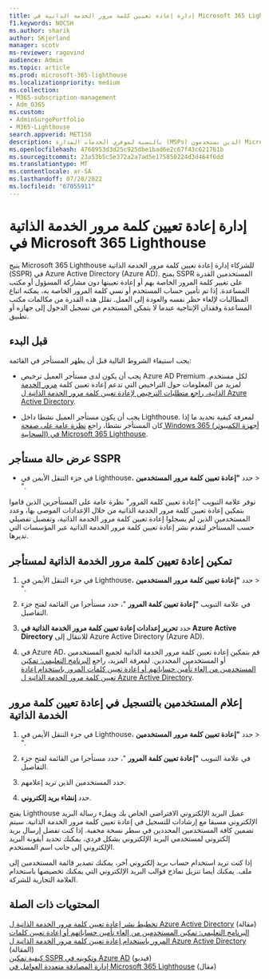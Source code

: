 ```yaml
---
title: إدارة إعادة تعيين كلمة مرور الخدمة الذاتية في Microsoft 365 Lighthouse
f1.keywords: NOCSH
ms.author: sharik
author: SKjerland
manager: scotv
ms-reviewer: ragovind
audience: Admin
ms.topic: article
ms.prod: microsoft-365-lighthouse
ms.localizationpriority: medium
ms.collection:
- M365-subscription-management
- Adm_O365
ms.custom:
- AdminSurgePortfolio
- M365-Lighthouse
search.appverid: MET150
description: بالنسبة لموفري الخدمات المدارة (MSPs) الذين يستخدمون Microsoft 365 Lighthouse، تعرف على كيفية إدارة إعادة تعيين كلمة مرور الخدمة الذاتية.
ms.openlocfilehash: 4760953d3d25c925dbe1bad6e2c67f43c621761b
ms.sourcegitcommit: 23a53b5c5e372a2a7ad5e175850224d3d464f6dd
ms.translationtype: MT
ms.contentlocale: ar-SA
ms.lasthandoff: 07/28/2022
ms.locfileid: "67055911"
---
```

# <a name="manage-self-service-password-reset-in-microsoft-365-lighthouse"></a>إدارة إعادة تعيين كلمة مرور الخدمة الذاتية في Microsoft 365 Lighthouse

يتيح Microsoft 365 Lighthouse للشركاء إدارة إعادة تعيين كلمة مرور الخدمة الذاتية (SSPR) في Azure Active Directory (Azure AD). يمنح SSPR المستخدمين القدرة على تغيير كلمة المرور الخاصة بهم أو إعادة تعيينها دون مشاركة المسؤول أو مكتب المساعدة. إذا تم تأمين حساب المستخدم أو نسي كلمة المرور الخاصة به، يمكنه اتباع المطالبات لإلغاء حظر نفسه والعودة إلى العمل. تقلل هذه القدرة من مكالمات مكتب المساعدة وفقدان الإنتاجية عندما لا يتمكن المستخدم من تسجيل الدخول إلى جهازه أو تطبيق.

## <a name="before-you-begin"></a>قبل البدء

يجب استيفاء الشروط التالية قبل أن يظهر المستأجر في القائمة:

- يجب أن يكون لدى مستأجر العميل ترخيص Azure AD Premium لكل مستخدم. لمزيد من المعلومات حول التراخيص التي تدعم إعادة تعيين كلمة [مرور الخدمة الذاتية، راجع متطلبات الترخيص لإعادة تعيين كلمة مرور الخدمة الذاتية ل Azure Active Directory](/azure/active-directory/authentication/concept-sspr-licensing).

- يجب أن يكون مستأجر العميل نشطا داخل Lighthouse. لمعرفة كيفية تحديد ما إذا كان المستأجر نشطا، راجع [نظرة عامة على صفحة Windows 365 (أجهزة الكمبيوتر السحابية) في Microsoft 365 Lighthouse](m365-lighthouse-tenants-page-overview.md).

## <a name="view-sspr-tenant-status"></a>عرض حالة مستأجر SSPR

- في جزء التنقل الأيمن في Lighthouse، حدد **"إعادة تعيين كلمة مرور** **المستخدمين** > ".

توفر علامة التبويب "إعادة تعيين كلمة المرور" نظرة عامة على المستأجرين الذين قاموا بتمكين إعادة تعيين كلمة مرور الخدمة الذاتية من خلال الإعدادات الموصى بها، وعدد المستخدمين الذين لم يسجلوا إعادة تعيين كلمة مرور الخدمة الذاتية، وتفصيل تفصيلي حسب المستأجر لتقدم نشر إعادة تعيين كلمة مرور الخدمة الذاتية عبر المؤسسات التي تديرها.

## <a name="enable-sspr-for-a-tenant"></a>تمكين إعادة تعيين كلمة مرور الخدمة الذاتية لمستأجر

1. في جزء التنقل الأيمن في Lighthouse، حدد **"إعادة تعيين كلمة مرور** **المستخدمين** > ".

2. في علامة التبويب **"إعادة تعيين كلمة المرور** "، حدد مستأجرا من القائمة لفتح جزء التفاصيل.

3. حدد **تحرير إعدادات إعادة تعيين كلمة مرور الخدمة الذاتية في Azure Active Directory** للانتقال إلى Azure Active Directory (Azure AD).

4. في Azure AD، قم بتمكين إعادة تعيين كلمة مرور الخدمة الذاتية لجميع المستخدمين أو المستخدمين المحددين. لمعرفة المزيد، راجع [البرنامج التعليمي: تمكين المستخدمين من إلغاء تأمين حساباتهم أو إعادة تعيين كلمات المرور باستخدام إعادة تعيين كلمة مرور الخدمة الذاتية ل Azure Active Directory](/azure/active-directory/authentication/tutorial-enable-sspr).

## <a name="notify-users-to-register-for-sspr"></a>إعلام المستخدمين بالتسجيل في إعادة تعيين كلمة مرور الخدمة الذاتية

1. في جزء التنقل الأيمن في Lighthouse، حدد **"إعادة تعيين كلمة مرور** **المستخدمين** > ".

2. في علامة التبويب **"إعادة تعيين كلمة المرور** "، حدد مستأجرا من القائمة لفتح جزء التفاصيل.

3. حدد المستخدمين الذين تريد إعلامهم.

4. حدد **إنشاء بريد إلكتروني**.

يفتح Lighthouse عميل البريد الإلكتروني الافتراضي الخاص بك ويملء رسالة البريد الإلكتروني مسبقا مع إرشادات للتسجيل في إعادة تعيين كلمة مرور الخدمة الذاتية. سيتم تضمين كافة المستخدمين المحددين في سطر نسخة مخفية. إذا كنت تفضل إرسال بريد إلكتروني لمستخدمي البريد الإلكتروني بشكل فردي، يمكنك تحديد أيقونة البريد الإلكتروني إلى جانب اسم المستخدم.

إذا كنت تريد استخدام حساب بريد إلكتروني آخر، يمكنك تصدير قائمة المستخدمين إلى ملف. يمكنك أيضا تنزيل نماذج قوالب البريد الإلكتروني التي يمكنك تخصيصها باستخدام العلامة التجارية للشركة.

## <a name="related-content"></a>المحتويات ذات الصلة

[تخطيط نشر إعادة تعيين كلمة مرور الخدمة الذاتية ل Azure Active Directory](/azure/active-directory/authentication/howto-sspr-deployment) (مقالة)\
[البرنامج التعليمي: تمكين المستخدمين من إلغاء تأمين حساباتهم أو إعادة تعيين كلمات المرور باستخدام إعادة تعيين كلمة مرور الخدمة الذاتية ل Azure Active Directory](/azure/active-directory/authentication/tutorial-enable-sspr) (المقالة)\
[كيفية تمكين SSPR وتكوينه في Azure AD](https://www.youtube.com/watch?v=rA8TvhNcCvQ) (فيديو)\
[إدارة المصادقة متعددة العوامل في Microsoft 365 Lighthouse](m365-lighthouse-manage-mfa.md) (مقال)
